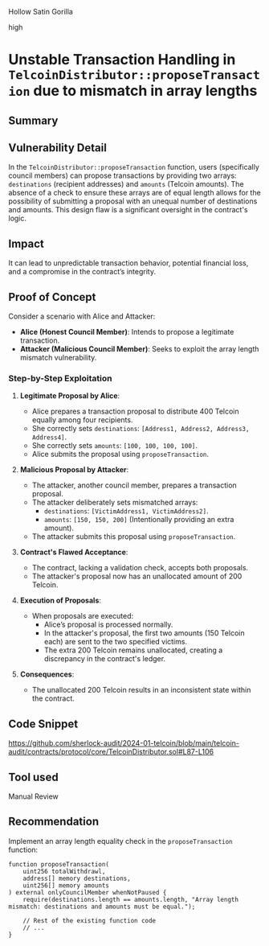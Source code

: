 Hollow Satin Gorilla

high

# Unstable Transaction Handling in `TelcoinDistributor::proposeTransaction` due to mismatch in array lengths

## Summary

## Vulnerability Detail
In the `TelcoinDistributor::proposeTransaction` function, users (specifically council members) can propose transactions by providing two arrays: `destinations` (recipient addresses) and `amounts` (Telcoin amounts). The absence of a check to ensure these arrays are of equal length allows for the possibility of submitting a proposal with an unequal number of destinations and amounts. This design flaw is a significant oversight in the contract's logic.

## Impact
It can lead to unpredictable transaction behavior, potential financial loss, and a compromise in the contract’s integrity.

## Proof of Concept

Consider a scenario with Alice and Attacker:
-   **Alice (Honest Council Member)**: Intends to propose a legitimate transaction.
-   **Attacker (Malicious Council Member)**: Seeks to exploit the array length mismatch vulnerability.

### Step-by-Step Exploitation

1.  **Legitimate Proposal by Alice**:
    
    -   Alice prepares a transaction proposal to distribute 400 Telcoin equally among four recipients.
    -   She correctly sets `destinations`: `[Address1, Address2, Address3, Address4]`.
    -   She correctly sets `amounts`: `[100, 100, 100, 100]`.
    -   Alice submits the proposal using `proposeTransaction`.
2.  **Malicious Proposal by Attacker**:
    
    -   The attacker, another council member, prepares a transaction proposal.
    -   The attacker deliberately sets mismatched arrays:
        -   `destinations`: `[VictimAddress1, VictimAddress2]`.
        -   `amounts`: `[150, 150, 200]` (Intentionally providing an extra amount).
    -   The attacker submits this proposal using `proposeTransaction`.
3.  **Contract's Flawed Acceptance**:
    
    -   The contract, lacking a validation check, accepts both proposals.
    -   The attacker's proposal now has an unallocated amount of 200 Telcoin.
4.  **Execution of Proposals**:
    
    -   When proposals are executed:
        -   Alice’s proposal is processed normally.
        -   In the attacker's proposal, the first two amounts (150 Telcoin each) are sent to the two specified victims.
        -   The extra 200 Telcoin remains unallocated, creating a discrepancy in the contract's ledger.
5.  **Consequences**:
    
    -   The unallocated 200 Telcoin results in an inconsistent state within the contract.

## Code Snippet
https://github.com/sherlock-audit/2024-01-telcoin/blob/main/telcoin-audit/contracts/protocol/core/TelcoinDistributor.sol#L87-L106

## Tool used

Manual Review

## Recommendation
Implement an array length equality check in the `proposeTransaction` function:
```solidity
function proposeTransaction(
    uint256 totalWithdrawl,
    address[] memory destinations,
    uint256[] memory amounts
) external onlyCouncilMember whenNotPaused {
    require(destinations.length == amounts.length, "Array length mismatch: destinations and amounts must be equal.");

    // Rest of the existing function code
    // ...
}
```